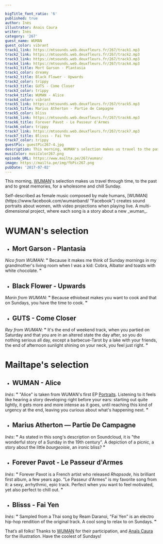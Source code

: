 ```yaml
---

bigTitle_font_ratio: '6'
published: true
author: Inès
illustrator: Anais Caura
writer: Inès
category: '267'
guest_name: WUMAN
guest_color: vibrant
track1_link: https://mtsounds.web.deuxfleurs.fr/267/track1.mp3
track2_link: https://mtsounds.web.deuxfleurs.fr/267/track2.mp3
track3_link: https://mtsounds.web.deuxfleurs.fr/267/track3.mp3
track4_link: https://mtsounds.web.deuxfleurs.fr/267/track4.mp3
track1_title: Mort Garson - Plantasia
track1_color: dreamy
track2_title: Black Flower - Upwards
track2_color: trippy
track3_title: GUTS - Come Closer
track3_color: trippy
track4_title: WUMAN - Alice
track4_color: vibrant
track5_link: https://mtsounds.web.deuxfleurs.fr/267/track5.mp3
track5_title: Marius Atherton - Partie de Campagne
track5_color: bliss
track6_link: https://mtsounds.web.deuxfleurs.fr/267/track6.mp3
track6_title: Forever Pavot - Le Passeur d'Armes
track6_color: trippy
track7_link: https://mtsounds.web.deuxfleurs.fr/267/track7.mp3
track7_title: Blisss - Fai Yen
track7_color: trippy
guestPic: guestPic267-4.jpg
description: This morning, WUMAN's selection makes us travel to the past and to great memories, for a wholesome and chill Sunday.  Self-described as female music composed by male humans, WUMAN creates sound portraits about women. It is a multi-dimensional project, where each song is a story about a new wuman.
musiColor: musiColor267.png
episode_URL: https://www.mailta.pe/267/wuman/
image: https://mailta.pe/img/fbPic267.png
pubDate: '2017-07-02'
---
```

This morning, [WUMAN](https://www.facebook.com/wumanband/ "Facebook")'s selection makes us travel through time, to the past and to great memories, for a wholesome and chill Sunday. 
<p>Self-described as female music composed by male humans, [WUMAN](https://www.facebook.com/wumanband/ "Facebook") creates sound portraits about women, with video projections when playing live. A multi-dimensional project, where each song is a story about a new _wuman_.


# **WUMAN's selection**

+ ## Mort Garson - Plantasia
_Nico from WUMAN_: **"** Because it makes me think of Sunday mornings in my grandmother's living room when I was a kid: Cobra, Albator and toasts with white chocolate. **"** 

+ ## Black Flower - Upwards
_Marin from WUMAN_: **"** Because ethiobeat makes you want to cook and that on Sundays, you have the time to cook. **"** 

+ ## GUTS - Come Closer
_Rey from WUMAN_: **"** It's the end of weekend track, when you partied on Saturday and that you are in an altered state the day after, so you do nothing serious all day, except a barbecue-Tarot by a lake with your friends, the end of afternoon sunlight shining on your neck, you feel just right. **"** 


# Mailtape's selection

+ ## WUMAN - Alice
_Inès_: **"** "Alice" is taken from WUMAN's first EP [Portraits](https://wumanband.bandcamp.com/ "EP"). Listening to it feels like hearing a story developing right before your ears: starting out quite lightly, it gets more and more intense as it goes, until reaching this kind of urgency at the end, leaving you curious about what's happening next. **"**  

+ ## Marius Atherton — Partie De Campagne
_Inès_: **"** As stated in this song's description on Soundcloud, it is "the wonderful story of a Sunday in the 19th century". A depiction of a picnic, a story about the little _bourgeoisie_, an ironic bliss? **"** 

+ ## Forever Pavot - Le Passeur d'Armes
_Inès_: **"** Forever Pavot is a French artist who released _Rhapsode_, his brilliant first album, a few years ago. "Le Passeur d'Armes" is my favorite song from it: a sexy, arrhythmic, epic track. Perfect when you want to feel motivated, yet also perfect to chill out. **"** 

+ ## Blisss - Fai Yen
_Inès_: **"** Sampled from a Thai song by Ream Daranoi, "Fai Yen" is an electro hip-hop rendition of the original track. A cool song to relax to on Sundays. **"** 


That’s all folks! Thanks to [WUMAN](https://www.facebook.com/wumanband/ "Facebook") for their participation, and [Anaïs Caura](http://cargocollective.com/anaiscaura "Website") for the illustration. Have the coolest of Sundays! 
